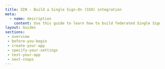 ```yaml
---
title: OIN - Build a Single Sign-On (SSO) integration
meta:
  - name: description
    content: Use this guide to learn how to build federated Single Sign-On into your Okta integration. 
layout: Guides
sections:
 - overview
 - before-you-begin
 - create-your-app
 - specify-your-settings
 - test-your-app
 - next-steps
---
```

